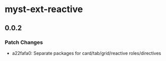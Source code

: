 # myst-ext-reactive

## 0.0.2

### Patch Changes

- a22fafa0: Separate packages for card/tab/grid/reactive roles/directives
